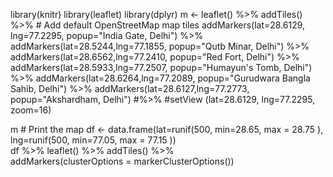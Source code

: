 library(knitr)
library(leaflet)
library(dplyr)
m <- leaflet() %>%
  addTiles() %>%  # Add default OpenStreetMap map tiles
  addMarkers(lat=28.6129, lng=77.2295, popup="India Gate, Delhi") %>%
  addMarkers(lat=28.5244,lng=77.1855, popup="Qutb Minar, Delhi") %>%
  addMarkers(lat=28.6562,lng=77.2410, popup="Red Fort, Delhi") %>%
  addMarkers(lat=28.5933,lng=77.2507, popup="Humayun's Tomb, Delhi") %>%
  addMarkers(lat=28.6264,lng=77.2089, popup="Gurudwara Bangla Sahib, Delhi") %>%
  addMarkers(lat=28.6127,lng=77.2773, popup="Akshardham, Delhi") #%>%
  #setView (lat=28.6129, lng=77.2295, zoom=16) 
  
m  # Print the map
df <- data.frame(lat=runif(500, min=28.65, max = 28.75 ),
                 lng=runif(500, min=77.05, max = 77.15 ))  
df %>%
leaflet() %>%
addTiles() %>%  
addMarkers(clusterOptions = markerClusterOptions())  
                 
                 
                 
                 
                 
